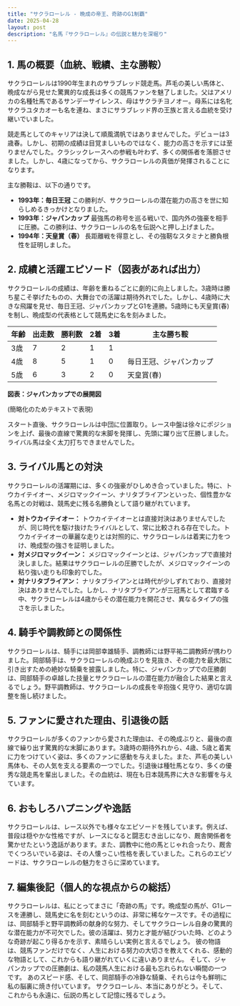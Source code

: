 ```yaml
---
title: "サクラローレル - 晩成の帝王、奇跡のG1制覇"
date: 2025-04-28
layout: post
description: "名馬『サクラローレル』の伝説と魅力を深堀り"
---
```


## 1. 馬の概要（血統、戦績、主な勝鞍）

サクラローレルは1990年生まれのサラブレッド競走馬。芦毛の美しい馬体と、晩成ながら見せた驚異的な成長は多くの競馬ファンを魅了しました。父はアメリカの名種牡馬であるサンデーサイレンス、母はサクラチヨノオー。母系には名牝サクラユタカオーも名を連ね、まさにサラブレッド界の王族と言える血統を受け継いでいました。

競走馬としてのキャリアは決して順風満帆ではありませんでした。デビューは3歳春。しかし、初期の成績は目覚ましいものではなく、能力の高さを示すには至りませんでした。クラシックレースへの参戦も叶わず、多くの関係者を落胆させました。しかし、4歳になってから、サクラローレルの真価が発揮されることになります。

主な勝鞍は、以下の通りです。

* **1993年：毎日王冠**  この勝利が、サクラローレルの潜在能力の高さを世に知らしめるきっかけとなりました。
* **1993年：ジャパンカップ**  最強馬の称号を巡る戦いで、国内外の強豪を相手に圧勝。この勝利は、サクラローレルの名を伝説へと押し上げました。
* **1994年：天皇賞（春）** 長距離戦を得意とし、その強靭なスタミナと勝負根性を証明しました。


## 2. 成績と活躍エピソード（図表があれば出力）

サクラローレルの成績は、年齢を重ねるごとに劇的に向上しました。3歳時は勝ち星こそ挙げたものの、大舞台での活躍は期待外れでした。しかし、4歳時に大きな飛躍を見せ、毎日王冠、ジャパンカップとG1を連勝。5歳時にも天皇賞(春)を制し、晩成型の代表格として競馬史に名を刻みました。

| 年齢 | 出走数 | 勝利数 | 2着 | 3着 | 主な勝ち鞍 |
|---|---|---|---|---|---|
| 3歳 | 7 | 2 | 1 | 1 |  |
| 4歳 | 8 | 5 | 1 | 0 | 毎日王冠、ジャパンカップ |
| 5歳 | 6 | 3 | 2 | 0 | 天皇賞(春) |


**図表：ジャパンカップでの展開図**

(簡略化のためテキストで表現)

スタート直後、サクラローレルは中団に位置取り。レース中盤は徐々にポジションを上げ、最後の直線で驚異的な末脚を発揮し、先頭に躍り出て圧勝しました。ライバル馬は全く太刀打ちできませんでした。


## 3. ライバル馬との対決

サクラローレルの活躍期には、多くの強豪がひしめき合っていました。特に、トウカイテイオー、メジロマックイーン、ナリタブライアンといった、個性豊かな名馬との対戦は、競馬史に残る名勝負として語り継がれています。

* **対トウカイテイオー：**  トウカイテイオーとは直接対決はありませんでしたが、同じ時代を駆け抜けたライバルとして、常に比較される存在でした。トウカイテイオーの華麗な走りとは対照的に、サクラローレルは着実に力をつけ、晩成型の強さを証明しました。
* **対メジロマックイーン：** メジロマックイーンとは、ジャパンカップで直接対決しました。結果はサクラローレルの圧勝でしたが、メジロマックイーンの粘り強い走りも印象的でした。
* **対ナリタブライアン：**  ナリタブライアンとは時代が少しずれており、直接対決はありませんでした。しかし、ナリタブライアンが三冠馬として君臨する中、サクラローレルは4歳からその潜在能力を開花させ、異なるタイプの強さを示しました。


## 4. 騎手や調教師との関係性

サクラローレルは、騎手には岡部幸雄騎手、調教師には野平祐二調教師が携わりました。岡部騎手は、サクラローレルの晩成ぶりを見抜き、その能力を最大限に引き出すための絶妙な騎乗を披露しました。特に、ジャパンカップでの圧勝劇は、岡部騎手の卓越した技量とサクラローレルの潜在能力が融合した結果と言えるでしょう。野平調教師は、サクラローレルの成長を辛抱強く見守り、適切な調整を施し続けました。


## 5. ファンに愛された理由、引退後の話

サクラローレルが多くのファンから愛された理由は、その晩成ぶりと、最後の直線で繰り出す驚異的な末脚にあります。3歳時の期待外れから、4歳、5歳と着実に力をつけていく姿は、多くのファンに感動を与えました。また、芦毛の美しい馬体も、その人気を支える要素の一つでした。引退後は種牡馬となり、多くの優秀な競走馬を輩出しました。その血統は、現在も日本競馬界に大きな影響を与えています。


## 6. おもしろハプニングや逸話

サクラローレルは、レース以外でも様々なエピソードを残しています。例えば、普段は穏やかな性格ですが、レースになると闘志むき出しになり、厩舎関係者を驚かせたという逸話があります。また、調教中に他の馬とじゃれ合ったり、厩舎でくつろいでいる姿は、その人懐っこい性格を表していました。これらのエピソードは、サクラローレルの魅力をさらに深めています。


## 7. 編集後記（個人的な視点からの総括）

サクラローレルは、私にとってまさに「奇跡の馬」です。晩成型の馬が、G1レースを連勝し、競馬史に名を刻むというのは、非常に稀なケースです。その過程には、岡部騎手と野平調教師の献身的な努力、そしてサクラローレル自身の驚異的な潜在能力が不可欠でした。彼の活躍は、努力と才能が結びついた時、どのような奇跡が起こり得るかを示す、素晴らしい実例と言えるでしょう。  彼の物語は、競馬ファンだけでなく、人生における努力の大切さを教えてくれる、感動的な物語として、これからも語り継がれていくに違いありません。  そして、ジャパンカップでの圧勝劇は、私の競馬人生における最も忘れられない瞬間の一つです。  あのスピード感、そして、岡部騎手の冷静な騎乗、それらは今も鮮明に私の脳裏に焼き付いています。  サクラローレル、本当にありがとう。そして、これからも永遠に、伝説の馬として記憶に残るでしょう。
